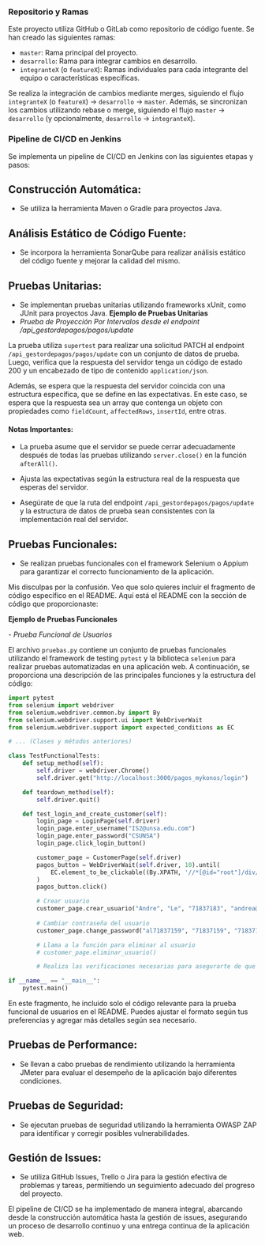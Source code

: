 ### Repositorio y Ramas

Este proyecto utiliza GitHub o GitLab como repositorio de código fuente. Se han creado las siguientes ramas:

- `master`: Rama principal del proyecto.
- `desarrollo`: Rama para integrar cambios en desarrollo.
- `integranteX` (o `featureX`): Ramas individuales para cada integrante del equipo o características específicas.

Se realiza la integración de cambios mediante merges, siguiendo el flujo `integranteX` (o `featureX`) -> `desarrollo` -> `master`. Además, se sincronizan los cambios utilizando rebase o merge, siguiendo el flujo `master` -> `desarrollo` (y opcionalmente, `desarrollo` -> `integranteX`).

### Pipeline de CI/CD en Jenkins

Se implementa un pipeline de CI/CD en Jenkins con las siguientes etapas y pasos:
## Construcción Automática:
   - Se utiliza la herramienta Maven o Gradle para proyectos Java.

## Análisis Estático de Código Fuente:
   - Se incorpora la herramienta SonarQube para realizar análisis estático del código fuente y mejorar la calidad del mismo.

## Pruebas Unitarias:
   - Se implementan pruebas unitarias utilizando frameworks xUnit, como JUnit para proyectos Java.
**Ejemplo de Pruebas Unitarias**
- *Prueba de Proyección Por Intervalos desde el endpoint /api_gestordepagos/pagos/update*

La prueba utiliza `supertest` para realizar una solicitud PATCH al endpoint `/api_gestordepagos/pagos/update` con un conjunto de datos de prueba. Luego, verifica que la respuesta del servidor tenga un código de estado 200 y un encabezado de tipo de contenido `application/json`.

Además, se espera que la respuesta del servidor coincida con una estructura específica, que se define en las expectativas. En este caso, se espera que la respuesta sea un array que contenga un objeto con propiedades como `fieldCount`, `affectedRows`, `insertId`, entre otras.

#### Notas Importantes:

- La prueba asume que el servidor se puede cerrar adecuadamente después de todas las pruebas utilizando `server.close()` en la función `afterAll()`.

- Ajusta las expectativas según la estructura real de la respuesta que esperas del servidor.

- Asegúrate de que la ruta del endpoint `/api_gestordepagos/pagos/update` y la estructura de datos de prueba sean consistentes con la implementación real del servidor.


## Pruebas Funcionales:
   - Se realizan pruebas funcionales con el framework Selenium o Appium para garantizar el correcto funcionamiento de la aplicación.

Mis disculpas por la confusión. Veo que solo quieres incluir el fragmento de código específico en el README. Aquí está el README con la sección de código que proporcionaste:

**Ejemplo de Pruebas Funcionales**

*- Prueba Funcional de Usuarios*

El archivo `pruebas.py` contiene un conjunto de pruebas funcionales utilizando el framework de testing `pytest` y la biblioteca `selenium` para realizar pruebas automatizadas en una aplicación web. A continuación, se proporciona una descripción de las principales funciones y la estructura del código:

```python
import pytest
from selenium import webdriver
from selenium.webdriver.common.by import By
from selenium.webdriver.support.ui import WebDriverWait
from selenium.webdriver.support import expected_conditions as EC

# ... (Clases y métodos anteriores)

class TestFunctionalTests:
    def setup_method(self):
        self.driver = webdriver.Chrome()
        self.driver.get("http://localhost:3000/pagos_mykonos/login")

    def teardown_method(self):
        self.driver.quit()

    def test_login_and_create_customer(self):
        login_page = LoginPage(self.driver)
        login_page.enter_username("IS2@unsa.edu.com")
        login_page.enter_password("CSUNSA")
        login_page.click_login_button()

        customer_page = CustomerPage(self.driver)
        pagos_button = WebDriverWait(self.driver, 10).until(
            EC.element_to_be_clickable((By.XPATH, '//*[@id="root"]/div/header/div/div/div[4]/button[3]'))
        )
        pagos_button.click()

        # Crear usuario
        customer_page.crear_usuario("Andre", "Le", "71837183", "andrea@example.com", "ewpassword", "ewpassword")
        
        # Cambiar contraseña del usuario
        customer_page.change_password("al71837159", "71837159", "71837159")

        # Llama a la función para eliminar al usuario
        # customer_page.eliminar_usuario()

        # Realiza las verificaciones necesarias para asegurarte de que el cliente se haya eliminado correctamente

if __name__ == "__main__":
    pytest.main()
```

En este fragmento, he incluido solo el código relevante para la prueba funcional de usuarios en el README. Puedes ajustar el formato según tus preferencias y agregar más detalles según sea necesario.
## Pruebas de Performance:
   - Se llevan a cabo pruebas de rendimiento utilizando la herramienta JMeter para evaluar el desempeño de la aplicación bajo diferentes condiciones.

## Pruebas de Seguridad:
   - Se ejecutan pruebas de seguridad utilizando la herramienta OWASP ZAP para identificar y corregir posibles vulnerabilidades.

## Gestión de Issues:
   - Se utiliza GitHub Issues, Trello o Jira para la gestión efectiva de problemas y tareas, permitiendo un seguimiento adecuado del progreso del proyecto.

El pipeline de CI/CD se ha implementado de manera integral, abarcando desde la construcción automática hasta la gestión de issues, asegurando un proceso de desarrollo continuo y una entrega continua de la aplicación web.
